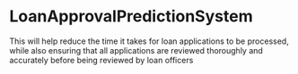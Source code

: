 # LoanApprovalPredictionSystem
This will help reduce the time it takes for loan applications to be processed, while also ensuring that all applications are reviewed thoroughly and accurately before being reviewed by loan officers
